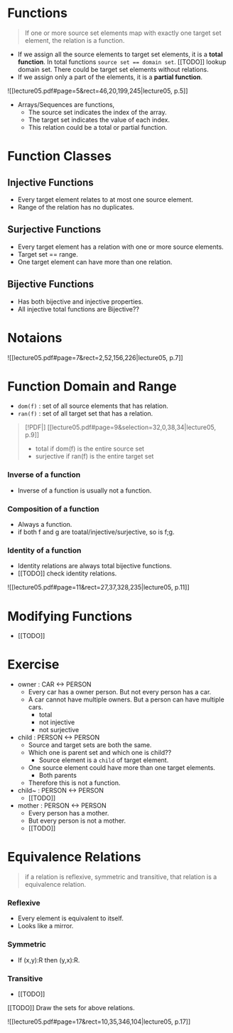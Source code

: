 # Functions
>If one or more source set elements map with exactly one target set element, the relation is a function.

- If we assign all the source elements to target set elements, it is a **total function**. In total functions `source set == domain set`. [[TODO]] lookup domain set. There could be target set elements without relations.
- If we assign only a part of the elements, it is a **partial function**.

![[lecture05.pdf#page=5&rect=46,20,199,245|lecture05, p.5]]

- Arrays/Sequences are functions,
	- The source set indicates the index of the array.
	- The target set indicates the value of each index.
	- This relation could be a total or partial function.
# Function Classes

## Injective Functions
- Every target element relates to at most one source element.
- Range of the relation has no duplicates.
## Surjective Functions
- Every target element has a relation with one or more source elements.
- Target set == range.
- One target element can have more than one relation.

## Bijective Functions
- Has both bijective and injective properties.
- All injective total functions are Bijective??

# Notaions
![[lecture05.pdf#page=7&rect=2,52,156,226|lecture05, p.7]]

# Function Domain and Range
- `dom(f)` : set of all source elements that has relation.
- `ran(f)` : set of all target set that has a relation.

> [!PDF|] [[lecture05.pdf#page=9&selection=32,0,38,34|lecture05, p.9]]
>  - total if dom(f) is the entire source set 
>  - surjective if ran(f) is the entire target set

### Inverse of a function
- Inverse of a function is usually not a function.
### Composition of a function
- Always a function.
- if both f and g are toatal/injective/surjective, so is f;g.
### Identity of a function
- Identity relations are always total bijective functions.
- [[TODO]] check identity relations.

![[lecture05.pdf#page=11&rect=27,37,328,235|lecture05, p.11]]

# Modifying Functions

- [[TODO]]

# Exercise

- owner : CAR <-> PERSON
	- Every car has a owner person. But not every person has a car.
	- A car cannot have multiple owners. But a person can have multiple cars.
		- total
		- not injective
		- not surjective
- child : PERSON <-> PERSON
	- Source and target sets are both the same.
	- Which one is parent set and which one is child??
		- Source element is a `child` of target element.
	- One source element could have more than one target elements.
		- Both parents
	- Therefore this is not a function.
- child~ :  PERSON <-> PERSON 
	- [[TODO]]
- mother : PERSON <-> PERSON
	- Every person has a mother.
	- But every person is not a mother.
	- [[TODO]]

# Equivalence Relations
> if a relation is reflexive, symmetric and transitive, that relation is a equivalence relation.

### Reflexive
- Every element is equivalent to itself.
- Looks like a mirror.
### Symmetric
- If (x,y):R then (y,x):R.

### Transitive
- [[TODO]]

[[TODO]] Draw the sets for above relations. 

![[lecture05.pdf#page=17&rect=10,35,346,104|lecture05, p.17]]

